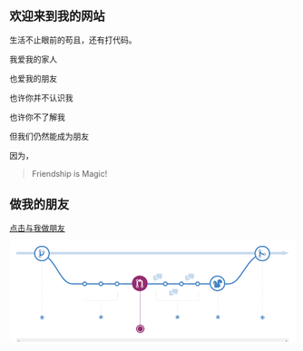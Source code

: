 ## 欢迎来到我的网站


生活不止眼前的苟且，还有打代码。  

我爱我的家人  

也爱我的朋友  

也许你并不认识我  

也许你不了解我  

但我们仍然能成为朋友  

因为，    

> Friendship is Magic!  




## 做我的朋友  


[点击与我做朋友](https://www.baidu.com)

![我的图片](icon.png)
